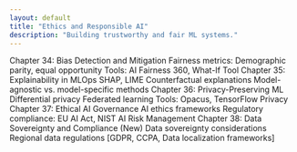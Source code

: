 ```yaml
---
layout: default
title: "Ethics and Responsible AI"
description: "Building trustworthy and fair ML systems."
---
```


<link rel="stylesheet" href="{{ '/assets/css/section-academic.css' | relative_url }}">

Chapter 34: Bias Detection and Mitigation
Fairness metrics: Demographic parity, equal opportunity
Tools: AI Fairness 360, What-If Tool
Chapter 35: Explainability in MLOps
SHAP, LIME
Counterfactual explanations
Model-agnostic vs. model-specific methods
Chapter 36: Privacy-Preserving ML
Differential privacy
Federated learning
Tools: Opacus, TensorFlow Privacy
Chapter 37: Ethical AI Governance
AI ethics frameworks
Regulatory compliance: EU AI Act, NIST AI Risk Management
Chapter 38: Data Sovereignty and Compliance (New)
Data sovereignty considerations
Regional data regulations
[GDPR, CCPA, Data localization frameworks]

<script>
  // Navigation variables - no previous for index
  window.prevSection = "/content/handbooks/foundation-models/section8/";
  window.nextSection = "/content/handbooks/foundation-models/section10/";
</script>

<script src="{{ '/assets/js/section-academic.js' | relative_url }}"></script>
